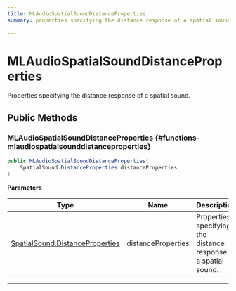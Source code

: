 ```yaml
---
title: MLAudioSpatialSoundDistanceProperties
summary: properties specifying the distance response of a spatial sound. 

---
```


# MLAudioSpatialSoundDistanceProperties




Properties specifying the distance response of a spatial sound.   





## Public Methods

###  MLAudioSpatialSoundDistanceProperties {#functions-mlaudiospatialsounddistanceproperties}

```csharp
public MLAudioSpatialSoundDistanceProperties(
    SpatialSound.DistanceProperties distanceProperties
)
```


**Parameters**

| Type | Name  | Description  | 
|--|--|--|
| [SpatialSound.DistanceProperties](/unity-api/api/UnityEngine.XR.MagicLeap/MLAudioOutput/SpatialSound/UnityEngine.XR.MagicLeap.MLAudioOutput.SpatialSound.DistanceProperties.md) |distanceProperties|Properties specifying the distance response of a spatial sound. |






-----------


